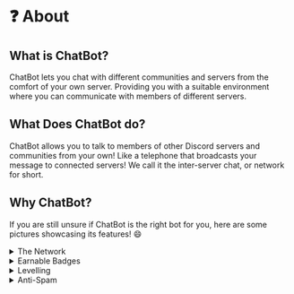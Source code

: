 # ❓ About

## What is ChatBot?

ChatBot lets you chat with different communities and servers from the comfort of your own server. Providing you with a suitable environment where you can communicate with members of different servers.

## What Does ChatBot do?

ChatBot allows you to talk to members of other Discord servers and communities from your own! Like a telephone that broadcasts your message to connected servers! We call it the inter-server chat, or network for short.

## Why ChatBot?

If you are still unsure if ChatBot is the right bot for you, here are some pictures showcasing its features! :smile:

<details>

<summary>The Network</summary>

<img src=".gitbook/assets/image (3).png" alt="People from different servers talking in the network." data-size="original"><img src=".gitbook/assets/image (2).png" alt="Network Actions" data-size="original">

</details>

<details>

<summary>Earnable Badges</summary>



</details>

<details>

<summary>Levelling</summary>



</details>

<details>

<summary>Anti-Spam</summary>



</details>



